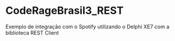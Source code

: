 # CodeRageBrasil3_REST
Exemplo de integração com o Spotify utilizando o Delphi XE7 com a biblioteca REST Client
